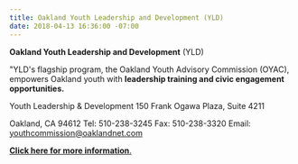 ```yaml
---
title: Oakland Youth Leadership and Development (YLD)
date: 2018-04-13 16:36:00 -07:00
---
```


**Oakland Youth Leadership and Development** (YLD)

"YLD's flagship program, the Oakland Youth Advisory Commission (OYAC), empowers Oakland youth with **leadership training and civic engagement opportunities.**

Youth Leadership & Development
150 Frank Ogawa Plaza, Suite 4211

Oakland, CA 94612
Tel: 510-238-3245
Fax: 510-238-3320
Email: youthcommission@oaklandnet.com

[**Click here for more information**.](http://www2.oaklandnet.com/government/o/DHS/s/YouthYoungAdults/OAK022075)
